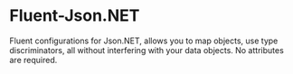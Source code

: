 # Fluent-Json.NET
Fluent configurations for Json.NET, allows you to map objects, use type discriminators, all without interfering with your data objects. No attributes are required.
